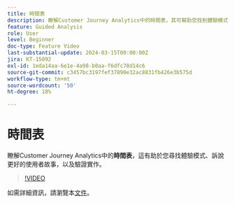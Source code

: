 ```yaml
---
title: 時間表
description: 瞭解Customer Journey Analytics中的時間表，其可幫助您找到體驗模式、訴說更好的使用者故事，並驗證實施。
feature: Guided Analysis
role: User
level: Beginner
doc-type: Feature Video
last-substantial-update: 2024-03-15T00:00:00Z
jira: KT-15092
exl-id: 1eda14aa-6e1e-4a98-b0aa-f6dfc78d14c6
source-git-commit: c3457bc3197fef37890e32ac8831fb426e3b575d
workflow-type: tm+mt
source-wordcount: '50'
ht-degree: 18%

---
```


# 時間表

瞭解Customer Journey Analytics中的&#x200B;**時間表**，這有助於您尋找體驗模式、訴說更好的使用者故事，以及驗證實作。

>[!VIDEO](https://video.tv.adobe.com/v/3427810/?learn=on)

如需詳細資訊，請瀏覽本[文件](https://experienceleague.adobe.com/en/docs/analytics-platform/using/guided-analysis/streams/timeline)。
